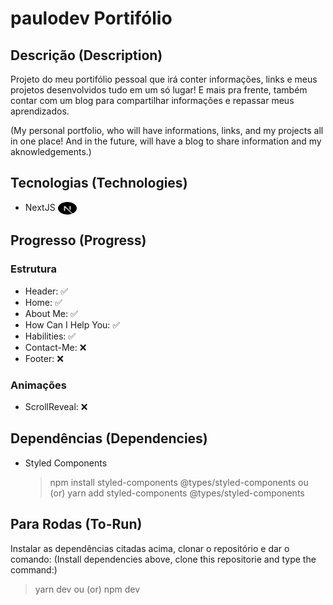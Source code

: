 # paulodev Portifólio

## Descrição (Description)

Projeto do meu portifólio pessoal que irá conter informações, links e meus projetos desenvolvidos tudo em um só lugar!
E mais pra frente, também contar com um blog para compartilhar informações e repassar meus aprendizados.

(My personal portfolio, who will have informations, links, and my projects all in one place!
And in the future, will have a blog to share information and my aknowledgements.)

## Tecnologias (Technologies)

- NextJS <img align="center" alt="paulo-HTML" height="20" width="30" src="https://raw.githubusercontent.com/devicons/devicon/master/icons/nextjs/nextjs-original.svg">

## Progresso (Progress)

### Estrutura

- Header: :white_check_mark:
- Home: :white_check_mark:
- About Me: :white_check_mark:
- How Can I Help You: :white_check_mark:
- Habilities: :white_check_mark:
- Contact-Me: :x:
- Footer: :x:

### Animações

- ScrollReveal: :x:

## Dependências (Dependencies)

- Styled Components
  > npm install styled-components @types/styled-components
  > ou (or)
  > yarn add styled-components @types/styled-components

## Para Rodas (To-Run)

Instalar as dependências citadas acima, clonar o repositório e dar o comando:
(Install dependencies above, clone this repositorie and type the command:)

> yarn dev
> ou (or)
> npm dev

